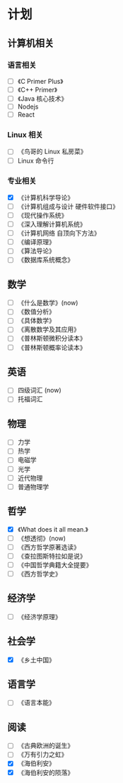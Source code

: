 # 计划

## 计算机相关
### 语言相关
- [ ] 《C Primer Plus》
- [ ] 《C++ Primer》
- [ ] 《Java 核心技术》
- [ ] Nodejs
- [ ] React
### Linux 相关
- [ ] 《鸟哥的 Linux 私房菜》
- [ ] Linux 命令行
### 专业相关
- [x] 《计算机科学导论》
- [ ] 《计算机组成与设计 硬件软件接口》
- [ ] 《现代操作系统》
- [ ] 《深入理解计算机系统》
- [ ] 《计算机网络 自顶向下方法》
- [ ] 《编译原理》
- [ ] 《算法导论》
- [ ] 《数据库系统概念》

## 数学
- [ ] 《什么是数学》(now)
- [ ] 《数值分析》
- [ ] 《具体数学》
- [ ] 《离散数学及其应用》
- [ ] 《普林斯顿微积分读本》
- [ ] 《普林斯顿概率论读本》

## 英语
- [ ] 四级词汇 (now)
- [ ] 托福词汇

## 物理
- [ ] 力学
- [ ] 热学
- [ ] 电磁学
- [ ] 光学
- [ ] 近代物理
- [ ] 普通物理学

## 哲学
- [x] 《What does it all mean.》
- [ ] 《想透彻》(now)
- [ ] 《西方哲学原著选读》
- [ ] 《查拉图斯特拉如是说》
- [ ] 《中国哲学典籍大全提要》
- [ ] 《西方哲学史》

## 经济学
- [ ] 《经济学原理》

## 社会学
- [x] 《乡土中国》

## 语言学
- [ ] 《语言本能》

## 阅读
- [ ] 《古典欧洲的诞生》
- [ ] 《万有引力之虹》
- [x] 《海伯利安》
- [x] 《海伯利安的陨落》